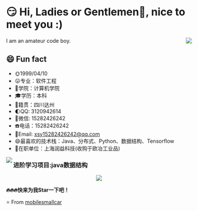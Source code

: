 ### 

# 😏 Hi,  Ladies or Gentlemen👋, nice to meet you :)

<img align="right" src="https://github-readme-stats.vercel.app/api?username=mobilesmallcar&count_private=true&show_icons=true&title_color=ffaa22&icon_color=ffaa22&text_color=383838&bg_color=ffffff&hide_title=false&locale=en" />

I am an amateur code boy.

## 😄 Fun fact

- :sun_with_face:1999/04/10
- :stuck_out_tongue:专业：软件工程 
- :school:学院：计算机学院 
- :mortar_board:学历：本科
- :house_with_garden:籍贯：四川达州
- :first_quarter_moon:QQ: 3120942614 
- :wilted_flower:微信: 15282426242 
- :telephone:电话：15282426242
- :email:Email: xsy15282426242@qq.com
- :smile:最喜欢的技术栈：Java、分布式、Python、数据结构、Tensorflow
- :construction:在职单位：上海润益科技(收购于欧冶工业品)

<p align="left">
    <a href="#">
	<img align="left" src="https://github-readme-stats.vercel.app/api/top-langs/?username=mobilesmallcar&title_color=ffaa22&icon_color=ffaa22&text_color=383838&bg_color=ffffff&hide_title=false&locale=en" />
</a>
</p>









### 

### 进阶学习项目:java数据结构

<p align="center">
    <a href="https://github.com/mobilesmallcar/alg">
        <img align="center" src="https://github-readme-stats.vercel.app/api/pin/?username=mobilesmallcar&repo=alg" />
    </a>
</p>



**:fire::fire::fire:快来为我Star一下吧！**

⭐️ From [mobilesmallcar](https://github.com/mobilesmallcar)
